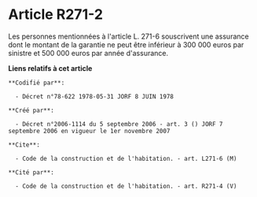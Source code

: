 # Article R271-2

Les personnes mentionnées à l'article L. 271-6 souscrivent une assurance dont le montant de la garantie ne peut être
inférieur à 300 000 euros par sinistre et 500 000 euros par année d'assurance.

**Liens relatifs à cet article**

	**Codifié par**:

	  - Décret n°78-622 1978-05-31 JORF 8 JUIN 1978

	**Créé par**:

	  - Décret n°2006-1114 du 5 septembre 2006 - art. 3 () JORF 7 septembre 2006 en vigueur le 1er novembre 2007

	**Cite**:

	  - Code de la construction et de l'habitation. - art. L271-6 (M)

	**Cité par**:

	  - Code de la construction et de l'habitation. - art. R271-4 (V)
